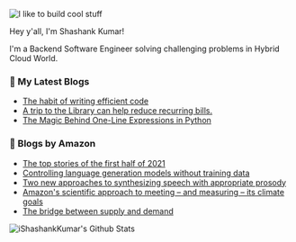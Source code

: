 ![I like to build cool stuff](https://res.cloudinary.com/dt8g3rhcy/image/upload/v1595929574/i_like_to_build_cool_shit._1_nzbwjh.png)

Hey y'all, I'm Shashank Kumar! 

I'm a Backend Software Engineer solving challenging problems in Hybrid Cloud World.

### 📕 My Latest Blogs
<!-- BLOG-POST-LIST:START -->
- [The habit of writing efficient code](https://medium.com/@ishashankkumar/the-habit-of-writing-efficient-code-153b05f04269?source=rss-d24dda280d5f------2)
- [A trip to the Library can help reduce recurring bills.](https://medium.com/swlh/a-trip-to-the-library-can-help-reduce-recurring-bills-23bca495cdf5?source=rss-d24dda280d5f------2)
- [The Magic Behind One-Line Expressions in Python](https://medium.com/swlh/the-magic-behind-one-line-expressions-in-python-816c10180c5c?source=rss-d24dda280d5f------2)
<!-- BLOG-POST-LIST:END -->

### 📕 Blogs by Amazon
<!-- AMAZON-BLOG-POST-LIST:START -->
- [The top stories of the first half of 2021](https://www.amazon.science/latest-news/the-top-stories-of-the-first-half-of-2021)
- [Controlling language generation models without training data](https://www.amazon.science/latest-news/controlling-language-generation-models-without-training-data)
- [Two new approaches to synthesizing speech with appropriate prosody](https://www.amazon.science/blog/two-new-approaches-to-synthesizing-speech-with-appropriate-prosody)
- [Amazon's scientific approach to meeting – and measuring – its climate goals](https://www.amazon.science/blog/amazons-scientific-approach-to-meeting-and-measuring-its-climate-goals)
- [The bridge between supply and demand](https://www.amazon.science/latest-news/amazon-delivery-experience-the-bridge-between-supply-and-demand)
<!-- AMAZON-BLOG-POST-LIST:END -->



<img align="center" alt="iShashankKumar's Github Stats" src="https://github-readme-stats.vercel.app/api?username=ishashankkumar&show_icons=true&hide_border=true" />
